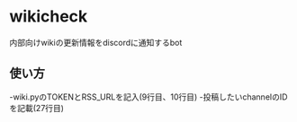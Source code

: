 # wikicheck
内部向けwikiの更新情報をdiscordに通知するbot
## 使い方
-wiki.pyのTOKENとRSS_URLを記入(9行目、10行目)
-投稿したいchannelのIDを記載(27行目)
